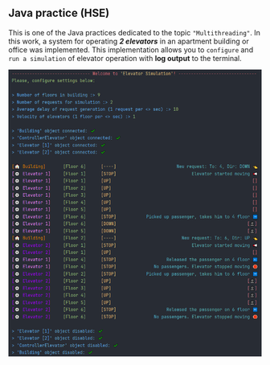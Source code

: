 ## Java practice (HSE)

This is one of the Java practices dedicated to the topic `"Multithreading"`. In this work, a system for operating **_2 elevators_** in an apartment building or office was implemented. This implementation allows you to `configure` and `run a simulation` of elevator operation with **log output** to the terminal.

![](log.png)

